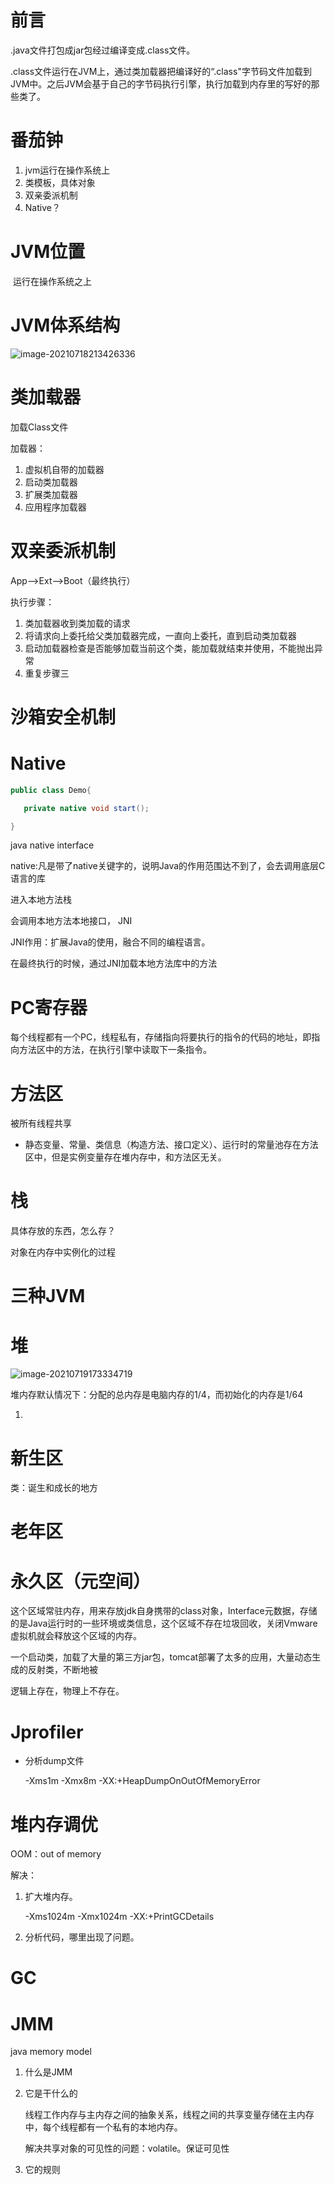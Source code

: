 # 前言

.java文件打包成jar包经过编译变成.class文件。

.class文件运行在JVM上，通过类加载器把编译好的“.class"字节码文件加载到JVM中。之后JVM会基于自己的字节码执行引擎，执行加载到内存里的写好的那些类了。

# 番茄钟

1. jvm运行在操作系统上
2. 类模板，具体对象
3. 双亲委派机制
4. Native？

# JVM位置

​	运行在操作系统之上

# JVM体系结构

![image-20210718213426336](JVM.assets/image-20210718213426336.png)

# 类加载器

加载Class文件

加载器：

1. 虚拟机自带的加载器
2. 启动类加载器
3. 扩展类加载器
4. 应用程序加载器

# 双亲委派机制

App-->Ext-->Boot（最终执行）

执行步骤：

1. 类加载器收到类加载的请求
2. 将请求向上委托给父类加载器完成，一直向上委托，直到启动类加载器
3. 启动加载器检查是否能够加载当前这个类，能加载就结束并使用，不能抛出异常
4. 重复步骤三

# 沙箱安全机制

# Native

```java
public class Demo{

​	private native void start();

}
```

java native interface

native:凡是带了native关键字的，说明Java的作用范围达不到了，会去调用底层C语言的库

进入本地方法栈

会调用本地方法本地接口， JNI

JNI作用：扩展Java的使用，融合不同的编程语言。

在最终执行的时候，通过JNI加载本地方法库中的方法

# PC寄存器

每个线程都有一个PC，线程私有，存储指向将要执行的指令的代码的地址，即指向方法区中的方法，在执行引擎中读取下一条指令。

# 方法区

被所有线程共享

- 静态变量、常量、类信息（构造方法、接口定义）、运行时的常量池存在方法区中，但是实例变量存在堆内存中，和方法区无关。

# 栈

具体存放的东西，怎么存？

对象在内存中实例化的过程

# 三种JVM

# 堆

![image-20210719173334719](JVM.assets/image-20210719173334719.png)

堆内存默认情况下：分配的总内存是电脑内存的1/4，而初始化的内存是1/64

1. 



# 新生区

类：诞生和成长的地方

# 老年区

# 永久区（元空间）

这个区域常驻内存，用来存放jdk自身携带的class对象，Interface元数据，存储的是Java运行时的一些环境或类信息，这个区域不存在垃圾回收，关闭Vmware虚拟机就会释放这个区域的内存。

一个启动类，加载了大量的第三方jar包，tomcat部署了太多的应用，大量动态生成的反射类，不断地被

逻辑上存在，物理上不存在。

# Jprofiler

- 分析dump文件

  -Xms1m -Xmx8m -XX:+HeapDumpOnOutOfMemoryError

# 堆内存调优

OOM：out of memory

解决：

1. 扩大堆内存。

   -Xms1024m -Xmx1024m -XX:+PrintGCDetails

2. 分析代码，哪里出现了问题。

# GC

# JMM

java memory model

1. 什么是JMM

2. 它是干什么的

   线程工作内存与主内存之间的抽象关系，线程之间的共享变量存储在主内存中，每个线程都有一个私有的本地内存。

   解决共享对象的可见性的问题：volatile。保证可见性

3. 它的规则

   

   